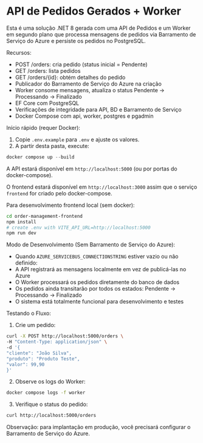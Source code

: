 # API de Pedidos Gerados + Worker

Esta é uma solução .NET 8 gerada com uma API de Pedidos e um Worker em segundo plano que processa mensagens de pedidos via Barramento de Serviço do Azure e persiste os pedidos no PostgreSQL.

Recursos:
- POST /orders: cria pedido (status inicial = Pendente)
- GET /orders: lista pedidos
- GET /orders/{id}: obtém detalhes do pedido
- Publicador do Barramento de Serviço do Azure na criação
- Worker consome mensagens, atualiza o status Pendente -> Processando -> Finalizado
- EF Core com PostgreSQL
- Verificações de integridade para API, BD e Barramento de Serviço
- Docker Compose com api, worker, postgres e pgadmin

Início rápido (requer Docker):
1. Copie `.env.example` para `.env` e ajuste os valores.
2. A partir desta pasta, execute:

```powershell
docker compose up --build
```

A API estará disponível em `http://localhost:5000` (ou por portas do docker-compose).

O frontend estará disponível em `http://localhost:3000` assim que o serviço `frontend` for criado pelo docker-compose.

Para desenvolvimento frontend local (sem docker):

```bash
cd order-management-frontend
npm install
# create .env with VITE_API_URL=http://localhost:5000
npm run dev
```

Modo de Desenvolvimento (Sem Barramento de Serviço do Azure):
- Quando `AZURE_SERVICEBUS_CONNECTIONSTRING` estiver vazio ou não definido:
- A API registrará as mensagens localmente em vez de publicá-las no Azure
- O Worker processará os pedidos diretamente do banco de dados
- Os pedidos ainda transitarão por todos os estados: Pendente → Processando → Finalizado
- O sistema está totalmente funcional para desenvolvimento e testes

Testando o Fluxo:
1. Crie um pedido:
```bash
curl -X POST http://localhost:5000/orders \
-H "Content-Type: application/json" \
-d '{
"cliente": "João Silva",
"produto": "Produto Teste",
"valor": 99,90
}'
```

2. Observe os logs do Worker:
```bash
docker compose logs -f worker
```

3. Verifique o status do pedido:
```bash
curl http://localhost:5000/orders
```

Observação: para implantação em produção, você precisará configurar o Barramento de Serviço do Azure.